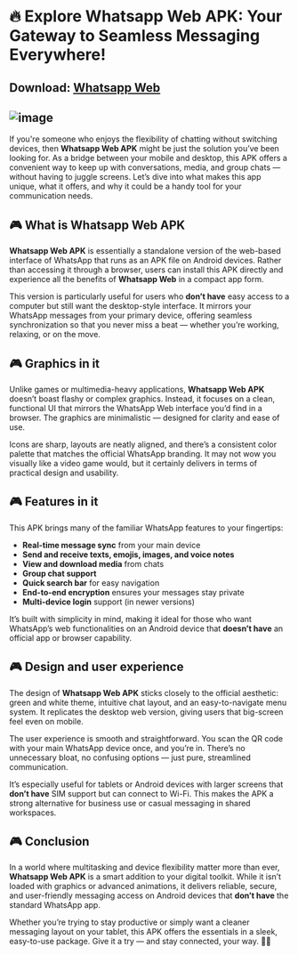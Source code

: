 # 🔥 Explore Whatsapp Web APK: Your Gateway to Seamless Messaging Everywhere!
## Download: [Whatsapp Web](https://apkmodjoy.net/)
![image](https://github.com/user-attachments/assets/6d2d612a-adef-483a-8304-66c7b617764d)
--------------
If you're someone who enjoys the flexibility of chatting without switching devices, then **Whatsapp Web APK** might be just the solution you’ve been looking for. As a bridge between your mobile and desktop, this APK offers a convenient way to keep up with conversations, media, and group chats — without having to juggle screens. Let’s dive into what makes this app unique, what it offers, and why it could be a handy tool for your communication needs.

## 🎮 What is Whatsapp Web APK

**Whatsapp Web APK** is essentially a standalone version of the web-based interface of WhatsApp that runs as an APK file on Android devices. Rather than accessing it through a browser, users can install this APK directly and experience all the benefits of **Whatsapp Web** in a compact app form.

This version is particularly useful for users who **don’t have** easy access to a computer but still want the desktop-style interface. It mirrors your WhatsApp messages from your primary device, offering seamless synchronization so that you never miss a beat — whether you’re working, relaxing, or on the move.

## 🎮 Graphics in it

Unlike games or multimedia-heavy applications, **Whatsapp Web APK** doesn’t boast flashy or complex graphics. Instead, it focuses on a clean, functional UI that mirrors the WhatsApp Web interface you’d find in a browser. The graphics are minimalistic — designed for clarity and ease of use.

Icons are sharp, layouts are neatly aligned, and there’s a consistent color palette that matches the official WhatsApp branding. It may not wow you visually like a video game would, but it certainly delivers in terms of practical design and usability.

## 🎮 Features in it

This APK brings many of the familiar WhatsApp features to your fingertips:

* **Real-time message sync** from your main device
* **Send and receive texts, emojis, images, and voice notes**
* **View and download media** from chats
* **Group chat support**
* **Quick search bar** for easy navigation
* **End-to-end encryption** ensures your messages stay private
* **Multi-device login** support (in newer versions)

It’s built with simplicity in mind, making it ideal for those who want WhatsApp’s web functionalities on an Android device that **doesn’t have** an official app or browser capability.

## 🎮 Design and user experience

The design of **Whatsapp Web APK** sticks closely to the official aesthetic: green and white theme, intuitive chat layout, and an easy-to-navigate menu system. It replicates the desktop web version, giving users that big-screen feel even on mobile.

The user experience is smooth and straightforward. You scan the QR code with your main WhatsApp device once, and you’re in. There’s no unnecessary bloat, no confusing options — just pure, streamlined communication.

It’s especially useful for tablets or Android devices with larger screens that **don’t have** SIM support but can connect to Wi-Fi. This makes the APK a strong alternative for business use or casual messaging in shared workspaces.

## 🎮 Conclusion

In a world where multitasking and device flexibility matter more than ever, **Whatsapp Web APK** is a smart addition to your digital toolkit. While it isn’t loaded with graphics or advanced animations, it delivers reliable, secure, and user-friendly messaging access on Android devices that **don’t have** the standard WhatsApp app.

Whether you’re trying to stay productive or simply want a cleaner messaging layout on your tablet, this APK offers the essentials in a sleek, easy-to-use package. Give it a try — and stay connected, your way. 📲💬

<!--

**Here are some ideas to get you started:**

🙋‍♀️ A short introduction - what is your organization all about?
🌈 Contribution guidelines - how can the community get involved?
👩‍💻 Useful resources - where can the community find your docs? Is there anything else the community should know?
🍿 Fun facts - what does your team eat for breakfast?
🧙 Remember, you can do mighty things with the power of [Markdown](https://docs.github.com/github/writing-on-github/getting-started-with-writing-and-formatting-on-github/basic-writing-and-formatting-syntax)
-->
